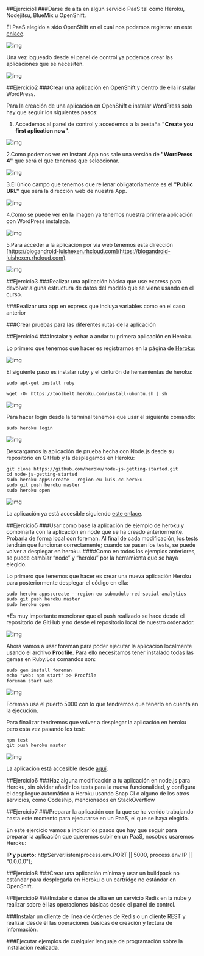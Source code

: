 ##Ejercicio1
###Darse de alta en algún servicio PaaS tal como Heroku, Nodejitsu, BlueMix u OpenShift.

El PaaS elegido a sido OpenShift en el cual nos podemos registrar en este [enlace](https://www.openshift.com/app/account/new).

![img](https://dl.dropboxusercontent.com/s/bdp8arnzmkpool4/CC-Tema2-Ejercicio1-1.png?dl=0)

Una vez logueado desde el panel de control ya podemos crear las aplicaciones que se necesiten.

![img](https://dl.dropboxusercontent.com/s/h12dsv1auoyfmjl/CC-Tema2-Ejercicio1-2.png?dl=0)


##Ejercicio2
###Crear una aplicación en OpenShift y dentro de ella instalar WordPress. 

Para la creación de una aplicación en OpenShift e instalar WordPress solo hay que seguir los siguientes pasos:

1. Accedemos al panel de control y accedemos a la pestaña **"Create you first aplication now"**.

![img](https://dl.dropboxusercontent.com/s/h12dsv1auoyfmjl/CC-Tema2-Ejercicio1-2.png?dl=0)

2.Como podemos ver en Instant App nos sale una versión de **"WordPress 4"** que será el que tenemos que seleccionar.

![img](https://dl.dropboxusercontent.com/s/nr326byzdgjvpfu/CC-Tema2-Ejercicio2-1.png?dl=0)

3.El único campo que tenemos que rellenar obligatoriamente es el **"Public URL"** que será la dirección web de nuestra App.

![img](https://dl.dropboxusercontent.com/s/56a9cho5qzdanjk/CC-Tema2-Ejercicio2-2.png?dl=0)

4.Como se puede ver en la imagen ya tenemos nuestra primera aplicación con WordPress instalada.

![img](https://dl.dropboxusercontent.com/s/qv1a2m2r05wsy8d/CC-Tema2-Ejercicio2-3.png?dl=0)

5.Para acceder a la aplicación por via web tenemos esta dirección [https://blogandroid-luishexen.rhcloud.com](https://blogandroid-luishexen.rhcloud.com).

![img](https://dl.dropboxusercontent.com/s/o9b42egayrnsud6/CC-Tema2-Ejercicio2-4.png?dl=0)


##Ejercicio3
###Realizar una aplicación básica que use express para devolver alguna estructura de datos del modelo que se viene usando en el curso.

###Realizar una app en express que incluya variables como en el caso anterior

###Crear pruebas para las diferentes rutas de la aplicación


##Ejercicio4
###Instalar y echar a andar tu primera aplicación en Heroku.

Lo primero que tenemos que hacer es registrarnos en la página de [Heroku](https://www.heroku.com/):

![img](https://dl.dropboxusercontent.com/s/cq7mh1ea4ngvdka/CC-Tema2-Ejercicio4-1.png?dl=0)

El siguiente paso es instalar ruby y el cinturón de herramientas de heroku:

```
sudo apt-get install ruby
```

```
wget -O- https://toolbelt.heroku.com/install-ubuntu.sh | sh
```

![img](https://dl.dropboxusercontent.com/s/qheg2nnrhu3q5t2/CC-Tema2-Ejercicio4-2.png?dl=0)

Para hacer login desde la terminal tenemos que usar el siguiente comando:

``` 
sudo heroku login
```

![img](https://dl.dropboxusercontent.com/s/u5ju06e2v4x0z22/CC-Tema2-Ejercicio4-3.png?dl=0)

Descargamos la aplicación de prueba hecha con Node.js desde su repositorio en GitHub y la desplegamos en Heroku:

```
git clone https://github.com/heroku/node-js-getting-started.git
cd node-js-getting-started
sudo heroku apps:create --region eu luis-cc-heroku
sudo git push heroku master
sudo heroku open
```

![img](https://dl.dropboxusercontent.com/s/q4q14vkf6ffr9tv/CC-Tema2-Ejercicio4-4.jpg?dl=0)

La aplicación ya está accesible siguiendo [este enlace](https://luis-cc-heroku.herokuapp.com/).


##Ejercicio5
###Usar como base la aplicación de ejemplo de heroku y combinarla con la aplicación en node que se ha creado anteriormente. Probarla de forma local con foreman. Al final de cada modificación, los tests tendrán que funcionar correctamente; cuando se pasen los tests, se puede volver a desplegar en heroku.
####Como en todos los ejemplos anteriores, se puede cambiar “node” y “heroku” por la herramienta que se haya elegido.

Lo primero que tenemos que hacer es crear una nueva aplicación Heroku para posteriormente desplegar el código en ella:

```
sudo heroku apps:create --region eu submodulo-red-social-analytics
sudo git push heroku master
sudo heroku open
```

*Es muy importante mencionar que el push realizado se hace desde el repositorio de GitHub y no desde el repositorio local de nuestro ordenador.

![img](https://dl.dropboxusercontent.com/s/8qnky3rxoozjj4s/CC-Tema2-Ejercicio5-1.png?dl=0)

Ahora vamos a usar foreman para poder ejecutar la aplicación localmente usando el archivo **Procfile**. Para ello necesitamos tener instalado todas las gemas en Ruby.Los comandos son:

```
sudo gem install foreman
echo "web: npm start" >> Procfile
foreman start web
```

![img](https://dl.dropboxusercontent.com/s/ldwa9tyfj7jcypq/CC-Tema2-Ejercicio5-2.png?dl=0)

Foreman usa el puerto 5000 con lo que tendremos que tenerlo en cuenta en la ejecución.

Para finalizar tendremos que volver a desplegar la aplicación en heroku pero esta vez pasando los test:

```
npm test
git push heroku master
```

![img](https://dl.dropboxusercontent.com/s/4r7p618a01ob0wj/CC-Tema2-Ejercicio5-3.png?dl=0)

La aplicación está accesible desde [aquí](https://submodulo-red-social-analytics.herokuapp.com).


##Ejercicio6
###Haz alguna modificación a tu aplicación en node.js para Heroku, sin olvidar añadir los tests para la nueva funcionalidad, y configura el despliegue automático a Heroku usando Snap CI o alguno de los otros servicios, como Codeship, mencionados en StackOverflow


##Ejercicio7
###Preparar la aplicación con la que se ha venido trabajando hasta este momento para ejecutarse en un PaaS, el que se haya elegido. 

En este ejercicio vamos a indicar los pasos que hay que seguir para preparar la aplicación que queremos subir en un PaaS, nosotros usaremos Heroku:

**IP y puerto:** httpServer.listen(process.env.PORT || 5000, process.env.IP || "0.0.0.0");


##Ejercicio8
###Crear una aplicación mínima y usar un buildpack no estándar para desplegarla en Heroku o un cartridge no estándar en OpenShift.


##Ejercicio9
###Instalar o darse de alta en un servicio Redis en la nube y realizar sobre él las operaciones básicas desde el panel de control.

###Instalar un cliente de línea de órdenes de Redis o un cliente REST y realizar desde él las operaciones básicas de creación y lectura de información.

###Ejecutar ejemplos de cualquier lenguaje de programación sobre la instalación realizada.

